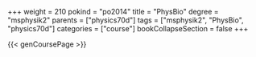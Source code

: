 +++
weight = 210
pokind = "po2014"
title = "PhysBio"
degree = "msphysik2"
parents = ["physics70d"]
tags = ["msphysik2", "PhysBio", "physics70d"]
categories = ["course"]
bookCollapseSection = false
+++

{{< genCoursePage >}}
